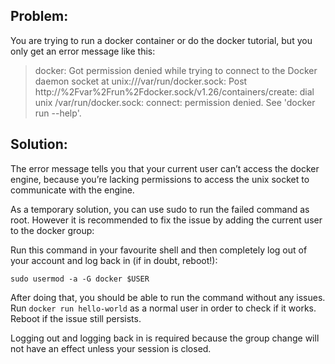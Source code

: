 ## Problem:

You are trying to run a docker container or do the docker tutorial, but you only get an error message like this:

>docker: Got permission denied while trying to connect to the Docker daemon socket at unix:///var/run/docker.sock: Post http://%2Fvar%2Frun%2Fdocker.sock/v1.26/containers/create: dial unix /var/run/docker.sock: connect: permission denied.
See 'docker run --help'.

## Solution:
The error message tells you that your current user can’t access the docker engine, because you’re lacking permissions to access the unix socket to communicate with the engine.

As a temporary solution, you can use sudo to run the failed command as root.
However it is recommended to fix the issue by adding the current user to the docker group:

Run this command in your favourite shell and then completely log out of your account and log back in (if in doubt, reboot!):

```
sudo usermod -a -G docker $USER
```

After doing that, you should be able to run the command without any issues. Run ```docker run hello-world``` as a normal user in order to check if it works. Reboot if the issue still persists.

Logging out and logging back in is required because the group change will not have an effect unless your session is closed.
